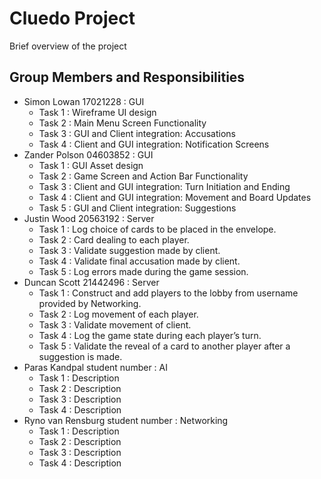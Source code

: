 # Cluedo Project


Brief overview of the project

## Group Members and Responsibilities

- Simon Lowan 17021228 : GUI
    - Task 1 : Wireframe UI design
    - Task 2 : Main Menu Screen Functionality 
    - Task 3 : GUI and Client integration: Accusations
    - Task 4 : Client and GUI integration: Notification Screens
- Zander Polson 04603852 : GUI
    - Task 1 : GUI Asset design
    - Task 2 : Game Screen and Action Bar Functionality 
    - Task 3 : Client and GUI integration: Turn Initiation and Ending
    - Task 4 : Client and GUI integration: Movement and Board Updates
    - Task 5 : GUI and Client integration: Suggestions
- Justin Wood 20563192 : Server
    - Task 1 : Log choice of cards to be placed in the envelope.
    - Task 2 : Card dealing to each player.
    - Task 3 : Validate suggestion made by client.
    - Task 4 : Validate final accusation made by client.
    - Task 5 : Log errors made during the game session.
- Duncan Scott 21442496 : Server
    - Task 1 : Construct and add players to the lobby from username provided by Networking.
    - Task 2 : Log movement of each player.
    - Task 3 : Validate movement of client.
    - Task 4 : Log the game state during each player’s turn.
    - Task 5 : Validate the reveal of a card to another player after a suggestion is made.
- Paras Kandpal student number : AI
    - Task 1 : Description
    - Task 2 : Description
    - Task 3 : Description
    - Task 4 : Description
- Ryno van Rensburg student number : Networking
    - Task 1 : Description
    - Task 2 : Description
    - Task 3 : Description
    - Task 4 : Description
   
